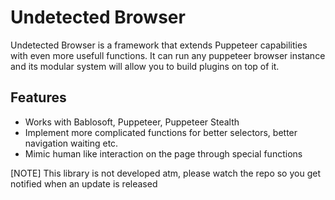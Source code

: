 # Undetected Browser

Undetected Browser is a framework that extends Puppeteer capabilities with even more usefull functions. It can run any puppeteer browser instance and its modular system will allow you to build plugins on top of it.

## Features

- Works with Bablosoft, Puppeteer, Puppeteer Stealth
- Implement more complicated functions for better selectors, better navigation waiting etc.
- Mimic human like interaction on the page through special functions

[NOTE] This library is not developed atm, please watch the repo so you get notified when an update is released
